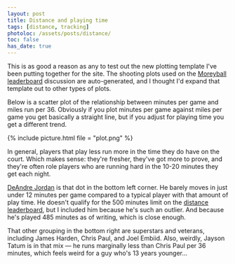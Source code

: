 ```yaml
---
layout: post
title: Distance and playing time
tags: [distance, tracking]
photoloc: /assets/posts/distance/
toc: false
has_date: true
---
```


This is as good a reason as any to test out the new plotting template I've been putting together for the site.
The shooting plots used on the [Moreyball leaderboard](/stats/moreyball#players) discussion are auto-generated, and I thought I'd expand that template out to other types of plots.

Below is a scatter plot of the relationship between minutes per game and miles run per 36. Obviously if you plot minutes per game against miles per game you get basically a straight line, but if you adjust for playing time you get a different trend. 

{% include picture.html 
  file = "plot.png"
%}

In general, players that play less run more in the time they do have on the court. Which makes sense: they're fresher, they've got more to prove, and they're often role players who are running hard in the 10-20 minutes they get each night.

[DeAndre Jordan](https://www.nba.com/player/201599/deandre-jordan) is that dot in the bottom left corner. He barely moves in just under 12 minutes per game compared to a typical player with that amount of play time. He doesn't qualify for the 500 minutes limit on the [distance leaderboard](/stats/distance), but I included him because he's such an outlier. And because he's played 485 minutes as of writing, which is close enough.

That other grouping in the bottom right are superstars and veterans, including James Harden, Chris Paul, and Joel Embiid. Also, weirdly, Jayson Tatum is in that mix — he runs marginally less than Chris Paul per 36 minutes, which feels weird for a guy who's 13 years younger...